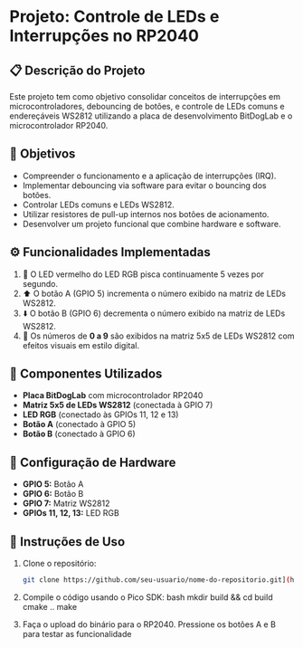# Projeto: Controle de LEDs e Interrupções no RP2040

## 📋 Descrição do Projeto
Este projeto tem como objetivo consolidar conceitos de interrupções em microcontroladores, debouncing de botões, e controle de LEDs comuns e endereçáveis WS2812 utilizando a placa de desenvolvimento BitDogLab e o microcontrolador RP2040.

## 🎯 Objetivos
- Compreender o funcionamento e a aplicação de interrupções (IRQ).
- Implementar debouncing via software para evitar o bouncing dos botões.
- Controlar LEDs comuns e LEDs WS2812.
- Utilizar resistores de pull-up internos nos botões de acionamento.
- Desenvolver um projeto funcional que combine hardware e software.

## ⚙️ Funcionalidades Implementadas
1. 🔴 O LED vermelho do LED RGB pisca continuamente 5 vezes por segundo.  
2. ⬆️ O botão A (GPIO 5) incrementa o número exibido na matriz de LEDs WS2812.  
3. ⬇️ O botão B (GPIO 6) decrementa o número exibido na matriz de LEDs WS2812.  
4. 🔢 Os números de **0 a 9** são exibidos na matriz 5x5 de LEDs WS2812 com efeitos visuais em estilo digital.  

## 🧰 Componentes Utilizados
- **Placa BitDogLab** com microcontrolador RP2040  
- **Matriz 5x5 de LEDs WS2812** (conectada à GPIO 7)  
- **LED RGB** (conectado às GPIOs 11, 12 e 13)  
- **Botão A** (conectado à GPIO 5)  
- **Botão B** (conectado à GPIO 6)  

## 📡 Configuração de Hardware
- **GPIO 5:** Botão A  
- **GPIO 6:** Botão B  
- **GPIO 7:** Matriz WS2812  
- **GPIOs 11, 12, 13:** LED RGB  

## 📝 Instruções de Uso
1. Clone o repositório:
   ```bash
   git clone https://github.com/seu-usuario/nome-do-repositorio.git](https://github.com/Davileao10/Contagem)

2. Compile o código usando o Pico SDK:
bash
mkdir build && cd build
cmake ..
make

3. Faça o upload do binário para o RP2040.
Pressione os botões A e B para testar as funcionalidade


